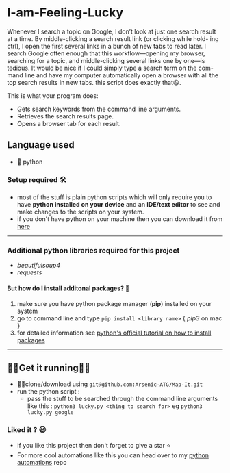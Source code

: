 # I-am-Feeling-Lucky
Whenever I search a topic on Google, I don’t look at just one search result at a time. By middle-clicking a search result link (or clicking while hold- ing ctrl), I open the first several links in a bunch of new tabs to read later. I search Google often enough that this workflow—opening my browser, searching for a topic, and middle-clicking several links one by one—is tedious. It would be nice if I could simply type a search term on the com- mand line and have my computer automatically open a browser with all the top search results in new tabs.
this script does exactly that😃.

This is what your program does:
- Gets search keywords from the command line arguments.
- Retrieves the search results page.
- Opens a browser tab for each result.

## Language used
- 🐍 python

### Setup required 🛠
- most of the stuff is plain python scripts which will only require you to have **python installed on your device** and an **IDE/text editor** to see and make changes to the scripts on your system.
- if you don't have python on your machine then you can download it from [here](https://www.python.org/downloads/)

---

### Additional python libraries required for this project
- _beautifulsoup4_
- _requests_

#### But how do I install additonal packages? 🤨
1. make sure you have python package manager (**pip**) installed on your system
2. go to command line and type ```pip install <library name>``` { _pip3_ on mac }
3. for detailed information see [python's official tutorial on how to install packages](https://packaging.python.org/tutorials/installing-packages/)

---

## 🏃‍♀️Get it running🏃‍♂️
- 👯‍♂️clone/download using ```git@github.com:Arsenic-ATG/Map-It.git```
- run the python script :
   - pass the stuff to be searched through the command line arguments like this : ```python3 lucky.py <thing to search for>```
     eg ```python3 lucky.py google```

### Liked it ? 😃
- if you like this project then don't forget to give a star ⭐️
- For more cool automations like this you can head over to my [python automations](https://github.com/Arsenic-ATG/Python-Automations) repo


